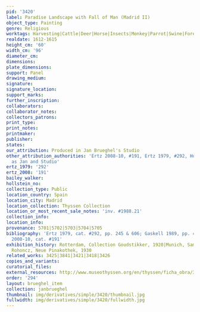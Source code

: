 ```yaml
---
pid: '3420'
label: Paradise Landscape with Fall of Man (Madrid II)
object_type: Painting
genre: Religious
worktags: Harvesting|Cattle|Deer|Horse|Insects|Monkey|Parrot|Swine|Forest|Old_Testament|Paradise
realdate: 1612-1615
height_cm: '60'
width_cm: '96'
diameter_cm:
dimensions:
plate_dimensions:
support: Panel
drawing_medium:
signature:
signature_location:
support_marks:
further_inscription:
collaborators:
collaborator_notes:
collectors_patrons:
print_type:
print_notes:
printmaker:
publisher:
states:
our_attribution: Produced in Jan Brueghel's Studio
other_attribution_authorities: 'Ertz 2008-10, #191, Ertz 1979, #292, Honig database
  as Jan and Studio'
ertz_1979: '292'
ertz_2008: '191'
bailey_walker:
hollstein_no:
collection_type: Public
location_country: Spain
location_city: Madrid
location_collection: Thyssen Collection
location_or_most_recent_sale_notes: 'inv. #1988.21'
collection_info:
location_info:
provenance: 5701|5702|5703|5704|5705
bibliography: 'Ertz 1979, cat. #292, pp. 245 & 606; Gaskell 1989, pp. 474-477; Ertz
  2008-10, cat. #191'
exhibition_history: Rotterdam, Collection Goudstikker, 1920|Munich, Sammlung Schloss
  Rohoncz, Neue Pinakothek, 1930
related_works: 3425|3841|3421|3418|3426
copies_and_variants:
curatorial_files:
external_resources: http://www.museothyssen.org/en/thyssen/ficha_obra/30
order: '294'
layout: brueghel_item
collection: janbrueghel
thumbnail: img/derivatives/simple/3420/thumbnail.jpg
fullwidth: img/derivatives/simple/3420/fullwidth.jpg
---
```


